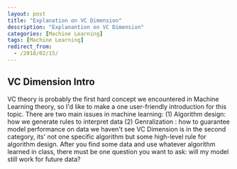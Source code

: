 ```yaml
---
layout: post
title: "Explanation on VC Dimension"
description: "Explanantion on VC Dimension"
categories: [Machine Learning]
tags: [Machine Learning]
redirect_from:
  - /2018/02/15/
---
```


## VC Dimension Intro
VC theory is probably the first hard concept we encountered in Machine Learning theory, so I'd like to make a one user-friendly introduction for this topic.
There are two main issues in machine learning:
(1) Algorithm design: how we generate rules to interpret data 
(2) Genralization : how to guarantee model performance on data we haven't see
VC Dimension is in the second category, its' not one specific algorithm but some high-level rule for algorithm design. 
After you find some data and use whatever algorithm learned in class, there must be one question you want to ask: will my model still work for future data?

